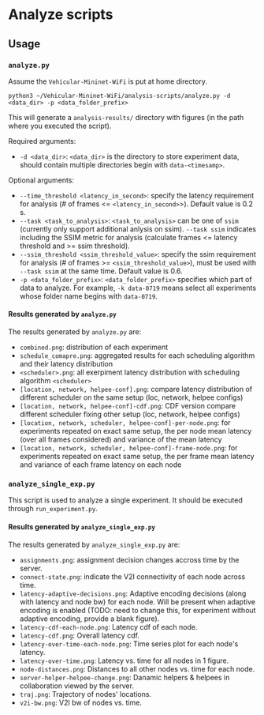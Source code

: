 # Analyze scripts

## Usage

### `analyze.py`
Assume the `Vehicular-Mininet-WiFi` is put at home directory.
```
python3 ~/Vehicular-Mininet-WiFi/analysis-scripts/analyze.py -d <data_dir> -p <data_folder_prefix>
```
This will generate a `analysis-results/` directory with figures (in the path where you executed the script).

Required arguments:

* `-d <data_dir>`: `<data_dir>` is the directory to store experiment data, should contain multiple directories begin with `data-<timesamp>`.

Optional arguments:

* `--time_threshold <latency_in_second>`: specify the latency requirement for analysis (# of frames <= `<latency_in_second>`>). Default value is 0.2 s.
* `--task <task_to_analysis>`: `<task_to_analysis>` can be one of `ssim` (currently only support additional anlysis on ssim). `--task ssim` indicates including the SSIM metric for analysis (calculate frames <= latency threshold and >= ssim threshold).
* `--ssim_threshold <ssim_threshold_value>`: specify the ssim requirement for analysis (# of frames >= `<ssim_threshold_value>`), must be used with `--task ssim` at the same time. Default value is 0.6.
* `-p <data_folder_prefix>`: `<data_folder_prefix>` specifies which part of data to analyze. For example, `-k data-0719`  means select all experiments whose folder name begins with `data-0719`.

<!-- * `-f <frame_considered_in_analysis>`: frames taken into account for analysis. For example `-f 300` specifies that for exery node in every experiment, consider the first 300 frames. -->

#### Results generated by `analyze.py`
The results generated by `analyze.py` are:
* `combined.png`: distribution of each experiment
* `schedule_comapre.png`: aggregated results for each scheduling algorithm and their latency distribution
* `<scheduler>.png`: all exerpiment latency distribution with scheduling algorithm `<scheduler>`
* `[location, network, helpee-conf].png`: compare latency distribution of different scheduler on the same setup (loc, network, helpee configs)
* `[location, network, helpee-conf]-cdf.png`: CDF version compare different scheduler fixing other setup (loc, network, helpee configs)
* `[location, network, scheduler, helpee-conf]-per-node.png`: for experiments repeated on exact same setup, the per node mean latency (over all frames considered) and variance of the mean latency
* `[location, network, scheduler, helpee-conf]-frame-node.png`: for experiments repeated on exact same setup, the per frame mean latency and variance of each frame latency on each node


### `analyze_single_exp.py`

This script is used to analyze a single experiment. It should be executed through `run_experiment.py`.

#### Results generated by `analyze_single_exp.py`

The results generated by `analyze_single_exp.py` are:
* `assignments.png`: assignment decision changes accross time by the server. 
* `connect-state.png`: indicate the V2I connectivity of each node across time.
* `latency-adaptive-decisions.png`: Adaptive encoding decisions (along with latency and node bw) for each node. Will be present when adaptive encoding is enabled (TODO: need to change this, for experiment without adaptive encoding, provide a blank figure). 
* `latency-cdf-each-node.png`: Latency cdf of each node.
* `latency-cdf.png`: Overall latency cdf.
* `latency-over-time-each-node.png`: Time series plot for each node's latency.
* `latency-over-time.png`: Latency vs. time for all nodes in 1 figure.
* `node-distances.png`: Distances to all other nodes vs. time for each node.
* `server-helper-helpee-change.png`: Danamic helpers & helpees in collaboration viewed by the server.
* `traj.png`: Trajectory of nodes' locations.
* `v2i-bw.png`: V2I bw of nodes vs. time.
